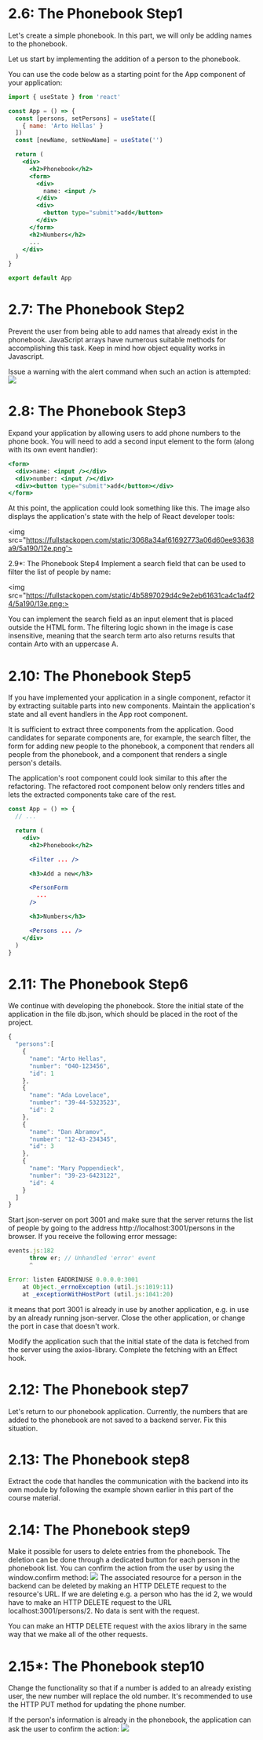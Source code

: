 # 2.6: The Phonebook Step1

Let's create a simple phonebook. In this part, we will only be adding names to the phonebook.

Let us start by implementing the addition of a person to the phonebook.

You can use the code below as a starting point for the App component of your application:

```jsx
import { useState } from 'react'

const App = () => {
  const [persons, setPersons] = useState([
    { name: 'Arto Hellas' }
  ]) 
  const [newName, setNewName] = useState('')

  return (
    <div>
      <h2>Phonebook</h2>
      <form>
        <div>
          name: <input />
        </div>
        <div>
          <button type="submit">add</button>
        </div>
      </form>
      <h2>Numbers</h2>
      ...
    </div>
  )
}

export default App
```
# 2.7: The Phonebook Step2

Prevent the user from being able to add names that already exist in the phonebook. JavaScript arrays have numerous suitable methods for accomplishing this task. Keep in mind how object equality works in Javascript.

Issue a warning with the alert command when such an action is attempted:
<img src='https://fullstackopen.com/static/d5be58590c1460090cb1c87adf201886/5a190/11e.png'>


# 2.8: The Phonebook Step3
Expand your application by allowing users to add phone numbers to the phone book. You will need to add a second input element to the form (along with its own event handler):
```jsx
<form>
  <div>name: <input /></div>
  <div>number: <input /></div>
  <div><button type="submit">add</button></div>
</form>
```
At this point, the application could look something like this. The image also displays the application's state with the help of React developer tools:

<img src="https://fullstackopen.com/static/3068a34af61692773a06d60ee93638a9/5a190/12e.png'>

2.9*: The Phonebook Step4
Implement a search field that can be used to filter the list of people by name:

<img src="https://fullstackopen.com/static/4b5897029d4c9e2eb61631ca4c1a4f24/5a190/13e.png:>

You can implement the search field as an input element that is placed outside the HTML form. The filtering logic shown in the image is case insensitive, meaning that the search term arto also returns results that contain Arto with an uppercase A.

# 2.10: The Phonebook Step5


If you have implemented your application in a single component, refactor it by extracting suitable parts into new components. Maintain the application's state and all event handlers in the App root component.

It is sufficient to extract three components from the application. Good candidates for separate components are, for example, the search filter, the form for adding new people to the phonebook, a component that renders all people from the phonebook, and a component that renders a single person's details.

The application's root component could look similar to this after the refactoring. The refactored root component below only renders titles and lets the extracted components take care of the rest.
```jsx
const App = () => {
  // ...

  return (
    <div>
      <h2>Phonebook</h2>

      <Filter ... />

      <h3>Add a new</h3>

      <PersonForm 
        ...
      />

      <h3>Numbers</h3>

      <Persons ... />
    </div>
  )
}
```
# 2.11: The Phonebook Step6
We continue with developing the phonebook. Store the initial state of the application in the file db.json, which should be placed in the root of the project.
```jsx
{
  "persons":[
    { 
      "name": "Arto Hellas", 
      "number": "040-123456",
      "id": 1
    },
    { 
      "name": "Ada Lovelace", 
      "number": "39-44-5323523",
      "id": 2
    },
    { 
      "name": "Dan Abramov", 
      "number": "12-43-234345",
      "id": 3
    },
    { 
      "name": "Mary Poppendieck", 
      "number": "39-23-6423122",
      "id": 4
    }
  ]
}
```
Start json-server on port 3001 and make sure that the server returns the list of people by going to the address http://localhost:3001/persons in the browser.
If you receive the following error message:
```jsx
events.js:182
      throw er; // Unhandled 'error' event
      ^

Error: listen EADDRINUSE 0.0.0.0:3001
    at Object._errnoException (util.js:1019:11)
    at _exceptionWithHostPort (util.js:1041:20)
```
it means that port 3001 is already in use by another application, e.g. in use by an already running json-server. Close the other application, or change the port in case that doesn't work.

Modify the application such that the initial state of the data is fetched from the server using the axios-library. Complete the fetching with an Effect hook.
# 2.12: The Phonebook step7
Let's return to our phonebook application.
Currently, the numbers that are added to the phonebook are not saved to a backend server. Fix this situation.
# 2.13: The Phonebook step8
Extract the code that handles the communication with the backend into its own module by following the example shown earlier in this part of the course material.
# 2.14: The Phonebook step9
Make it possible for users to delete entries from the phonebook. The deletion can be done through a dedicated button for each person in the phonebook list. You can confirm the action from the user by using the window.confirm method:
<img src='https://fullstackopen.com/static/591ebc9e0e2dc651c0d2877efd763a59/5a190/24e.png'>
The associated resource for a person in the backend can be deleted by making an HTTP DELETE request to the resource's URL. If we are deleting e.g. a person who has the id 2, we would have to make an HTTP DELETE request to the URL localhost:3001/persons/2. No data is sent with the request.

You can make an HTTP DELETE request with the axios library in the same way that we make all of the other requests.
# 2.15*: The Phonebook step10
Change the functionality so that if a number is added to an already existing user, the new number will replace the old number. It's recommended to use the HTTP PUT method for updating the phone number.

If the person's information is already in the phonebook, the application can ask the user to confirm the action:
<img src='https://fullstackopen.com/static/7353398520426bd823cf92202767653f/5a190/16e.png'>

